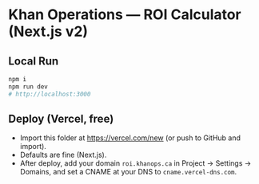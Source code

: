 
# Khan Operations — ROI Calculator (Next.js v2)

## Local Run
```bash
npm i
npm run dev
# http://localhost:3000
```

## Deploy (Vercel, free)
- Import this folder at https://vercel.com/new (or push to GitHub and import).
- Defaults are fine (Next.js).
- After deploy, add your domain `roi.khanops.ca` in Project → Settings → Domains, and set a CNAME at your DNS to `cname.vercel-dns.com`.

